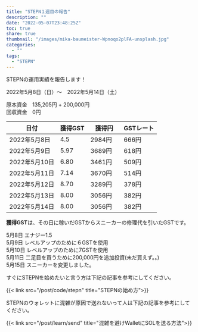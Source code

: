 ```yaml
---
title: "STEPN１週目の報告"
description: ""
date: "2022-05-07T23:48:25Z"
toc: true
share: true
thumbnail: "/images/mika-baumeister-Wpnoqo2plFA-unsplash.jpg"
categories:
  - ""
tags:
  - "STEPN"
---
```


STEPNの運用実績を報告します！

2022年5月8日（日）〜　2022年5月14日（土）

<!--more-->

原本資金　135,205円  + 200,000円  
回収資金　0円

|  日付  | 獲得GST | 獲得円 | GSTレート | 
| ---- | ---- | ---- | ---- | 
| 2022年5月8日 | 4.5 | 2984円 | 666円 |
| 2022年5月9日 | 5.97 | 3689円　| 618円 |
| 2022年5月10日 | 6.80 | 3461円 | 509円 |
| 2022年5月11日 | 7.14 | 3670円 | 514円 | 
| 2022年5月12日 | 8.70 | 3289円 | 378円 |  
| 2022年5月13日 | 8.00 | 3056円 | 382円 |
| 2022年5月14日 | 8.00 | 3056円 | 382円 |  

**獲得GST**は、その日に稼いだGSTからスニーカーの修理代を引いたGSTです。

5月8日 エナジー1.5  
5月9日 レベルアップのために６GSTを使用  
5月10日 レベルアップのために7GSTを使用   
5月11日 二足目を買うために200,000円を追加投資(未だ買えず。。)  
5月15日 スニーカーを変更しました。  

すぐにSTEPNを始めたいと言う方は下記の記事を参考にしてください。

{{< link src="/post/code/stepn" title="STEPNの始め方">}}

STEPNのウォレットに混雑が原因で送れないって人は下記の記事を参考にしてください。

{{< link src="/post/learn/send" title="混雑を避けWalletにSOLを送る方法">}}
  
  
    
  

